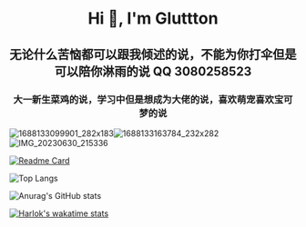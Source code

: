 
<h1 align="center">Hi 👋, I'm Gluttton</h1>
<h2 align="center">无论什么苦恼都可以跟我倾述的说，不能为你打伞但是可以陪你淋雨的说  QQ 3080258523</h2>
<h3 align="center">大一新生菜鸡的说，学习中但是想成为大佬的说，喜欢萌宠喜欢宝可梦的说</h3>




![1688133099901_282x183](https://github.com/KayCHENvip/KayCHENvip/assets/128878325/35be0c28-f447-47a4-9a2f-1ecd4239e191)![1688133163784_232x282](https://github.com/KayCHENvip/KayCHENvip/assets/128878325/67baa91a-0302-4246-85ae-a3955790e2cf)![IMG_20230630_215336](https://github.com/KayCHENvip/KayCHENvip/assets/128878325/c9a38769-4555-49c2-a89a-08add65d4401)












[![Readme Card](https://github-readme-stats.vercel.app/api/pin/?username=KayCHENvip&repo=vulnerability-poc)](https://github.com/KayCHENvip/vulnerability-poc)&nbsp;&nbsp;&nbsp;

![Top Langs](https://github-readme-stats.vercel.app/api/top-langs/?username=KayCHENvip&layout=compact)

![Anurag's GitHub stats](https://github-readme-stats.vercel.app/api?username=KayCHENvip&show_icons=true&theme=synthwave)

[![Harlok's wakatime stats](https://github-readme-stats.vercel.app/api/wakatime?username=KayCHENvip\&layout=compact)](https://wakatime.com/@KayCHENvip)&nbsp;&nbsp;&nbsp;&nbsp;&nbsp;&nbsp;







